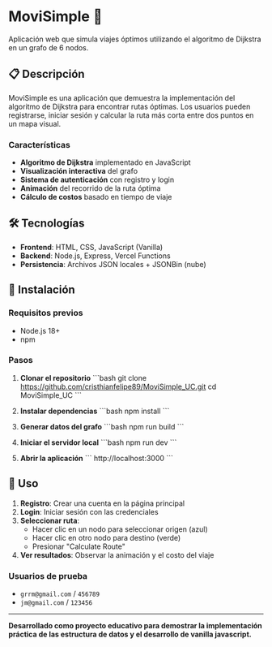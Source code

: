 # MoviSimple 🚗

Aplicación web que simula viajes óptimos utilizando el algoritmo de Dijkstra en un grafo de 6 nodos.

## 📋 Descripción

MoviSimple es una aplicación que demuestra la implementación del algoritmo de Dijkstra para encontrar rutas óptimas. Los usuarios pueden registrarse, iniciar sesión y calcular la ruta más corta entre dos puntos en un mapa visual.

### Características

- **Algoritmo de Dijkstra** implementado en JavaScript
- **Visualización interactiva** del grafo
- **Sistema de autenticación** con registro y login
- **Animación** del recorrido de la ruta óptima
- **Cálculo de costos** basado en tiempo de viaje

## 🛠️ Tecnologías

- **Frontend**: HTML, CSS, JavaScript (Vanilla)
- **Backend**: Node.js, Express, Vercel Functions
- **Persistencia**: Archivos JSON locales + JSONBin (nube)

## 🚀 Instalación

### Requisitos previos
- Node.js 18+
- npm

### Pasos

1. **Clonar el repositorio**
\`\`\`bash
git clone https://github.com/cristhianfelipe89/MoviSimple_UC.git
cd MoviSimple_UC
\`\`\`

2. **Instalar dependencias**
\`\`\`bash
npm install
\`\`\`

3. **Generar datos del grafo**
\`\`\`bash
npm run build
\`\`\`

4. **Iniciar el servidor local**
\`\`\`bash
npm run dev
\`\`\`

5. **Abrir la aplicación**
\`\`\`
http://localhost:3000
\`\`\`

## 📱 Uso

1. **Registro**: Crear una cuenta en la página principal
2. **Login**: Iniciar sesión con las credenciales
3. **Seleccionar ruta**: 
   - Hacer clic en un nodo para seleccionar origen (azul)
   - Hacer clic en otro nodo para destino (verde)
   - Presionar "Calculate Route"
4. **Ver resultados**: Observar la animación y el costo del viaje

### Usuarios de prueba
- `grrm@gmail.com` / `456789`
- `jm@gmail.com` / `123456`


---

**Desarrollado como proyecto educativo para demostrar la implementación práctica de las estructura de datos y el desarrollo de vanilla javascript.**
